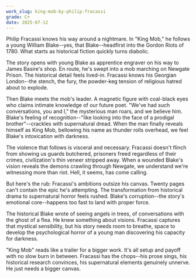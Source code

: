 ```yaml
---
work_slug: king-mob-by-philip-fracassi
grade: C+
date: 2025-07-12
---
```


Philip Fracassi knows his way around a nightmare. In "King Mob," he follows a young William Blake--yes, that Blake--headfirst into the Gordon Riots of 1780. What starts as historical fiction quickly turns diabolic.

The story opens with young Blake as apprentice engraver on his way to James Basire's shop. En route, he's swept into a mob marching on Newgate Prison. The historical detail feels lived-in. Fracassi knows his Georgian London--the stench, the fury, the powder-keg tension of religious hatred about to explode.

Then Blake meets the mob's leader. A magnetic figure with coal-black eyes who claims intimate knowledge of our future poet. "We've had such conversations, you and I," the mysterious man roars, and we believe him. Blake's feeling of recognition--"like looking into the face of a prodigal brother"--crackles with supernatural dread. When the man finally reveals himself as King Mob, bellowing his name as thunder rolls overhead, we feel Blake's intoxication with darkness.

The violence that follows is visceral and necessary. Fracassi doesn't flinch from showing us guards butchered, prisoners freed regardless of their crimes, civilization's thin veneer stripped away. When a wounded Blake's vision reveals the demons crawling through Newgate, we understand we're witnessing more than riot. Hell, it seems, has come calling.

But here's the rub: Fracassi's ambitions outsize his canvas. Twenty pages can't contain the epic he's attempting. The transformation from historical drama to supernatural horror feels rushed. Blake's corruption--the story's emotional core--happens too fast to land with proper force.

The historical Blake wrote of seeing angels in trees, of conversations with the ghost of a flea. He knew something about visions. Fracassi captures that mystical sensibility, but his story needs room to breathe, space to develop the psychological horror of a young man discovering his capacity for darkness.

"King Mob" reads like a trailer for a bigger work. It's all setup and payoff with no slow burn in between. Fracassi has the chops--his prose sings, his historical research convinces, his supernatural elements genuinely unnerve. He just needs a bigger canvas.
